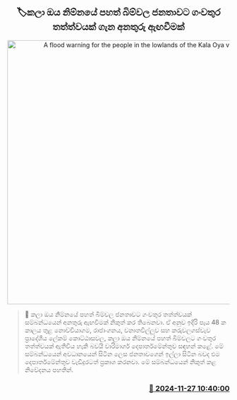 <p align='center'><b><h2 align='center' title='A flood warning for the people in the lowlands of the Kala Oya valley'>🏷කලා ඔය නිම්නයේ පහත් බිම්වල ජනතාවට ගංවතුර තත්ත්වයක් ගැන අනතුරු ඇඟවීමක් </h2></b></p>
<p align='center'><img src='https://helakuru.sgp1.cdn.digitaloceanspaces.com/esana/images/lib/floods-w-archived.jpg' width='600' alt='A flood warning for the people in the lowlands of the Kala Oya valley'></p>

>📝 කලා ඔය නිම්නයේ පහත් බිම්වල ජනතාවට ගංවතුර තත්ත්වයක් සම්බන්ධයෙන් අනතුරු ඇඟවීමක් නිකුත් කර තිබෙනවා.
ඒ අනුව ඉදිරි පැය 48 ක කාලය තුළ නොච්චියාගම, රාජාංගනය, වනාතවිල්ලුව සහ කරුවලගස්වැව ප්‍රාදේශීය ලේකම් කොට්ඨාසවල, කලා ඔය නිම්නයේ පහත් බිම්වලට ගංවතුර තත්ත්වයක් ඇතිවිය හැකි බවයි වාරිමාර්ග දෙපාර්තමේන්තුව සඳහන් කළේ.
මේ සම්බන්ධයෙන් අවධානයෙන් සිටින ලෙස ජනතාවගෙන් ඉල්ලා සිටින බවද එම දෙපාර්තමේන්තුව වැඩිදුරටත් ප්‍රකාශ කරනවා.
මේ සම්බන්ධයෙන් නිකුත් කළ නිවේදනය පහතින්. 
 


<h3 align='right'><a href='https://www.helakuru.lk/esana/p/105497/'>📅 2024-11-27 10:40:00</a></h3>
